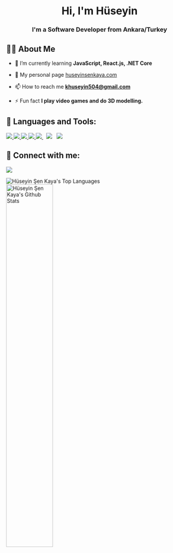 <h1 align="center">Hi, I'm Hüseyin</h1>
<h3 align="center">I'm a Software Developer from Ankara/Turkey</h3>


## 🙋‍♂️ About Me

- 🌱 I’m currently learning **JavaScript, React.js, .NET Core**

- 📃 My personal page [huseyinsenkaya.com](https://huseyinsenkaya.com/)
  
- 📫 How to reach me **khuseyin504@gmail.com**

- ⚡ Fun fact **I play video games and do 3D modelling.**

## 🚀 Languages and Tools:

<p align="left">
    <a href="https://developer.mozilla.org/en-US/docs/Web/JavaScript" target="_blank"> <img src="https://img.icons8.com/color/48/000000/javascript.png"/> </a> 
    <a href="https://www.w3.org/html/" target="_blank"> <img src="https://img.icons8.com/color/48/000000/html-5.png"/> </a> 
    <a href="https://www.w3schools.com/css/" target="_blank"> <img src="https://img.icons8.com/color/48/000000/css3.png"/> </a> 
    <a href="https://getbootstrap.com" target="_blank"> <img src="https://img.icons8.com/color/48/000000/bootstrap.png"/> </a> 
    <a style="padding-right:8px;" href="https://nodejs.org" target="_blank"> <img src="https://img.icons8.com/color/48/000000/nodejs.png"/> </a>
    <a style="padding-right:8px;" href="https://www.cplusplus.com" target="_blank"> <img src="https://img.icons8.com/color/48/000000/c-plus-plus-logo.png"/></a>
    <a style="padding-right:8px;" href="https://docs.microsoft.com/en-us/dotnet/csharp/" target="_blank"> <img src="https://img.icons8.com/color/48/000000/c-sharp-logo-2.png"/> </a>
</p>

## 🔗 Connect with me:
<p align="left">

<a href = "https://www.linkedin.com/in/huseyinsenk/"><img src="https://img.icons8.com/fluent/48/000000/linkedin.png"/></a>

</p>


<p>
<a href="https://github.com/huseyinsenkaya"><img align="left" alt="Hüseyin Şen Kaya's Top Languages" src="https://github-readme-stats.vercel.app/api/top-langs/?username=huseyinsenkaya&langs_count=8&count_private=true&layout=compact&theme=react&hide_border=true&bg_color=0D1117" /></a>
</p>


<p>&nbsp;<a href="https://github.com/huseyinsenkaya"><img align="center" width="50%" alt="Hüseyin Şen Kaya's Github Stats" src="https://github-readme-stats.vercel.app/api?username=huseyinsenkaya&show_icons=true&count_private=true&theme=react&hide_border=true&bg_color=0D1117" /></a></p>


  
  



